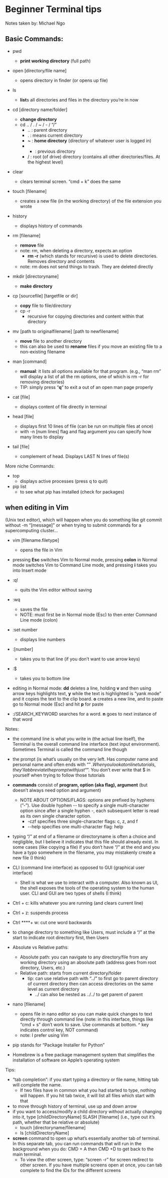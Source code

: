 # Beginner Terminal tips

Notes taken by: Michael Ngo

## Basic Commands:

- pwd
    - **print working directory** (full path)
- open [directory/file name]
    - opens directory in finder (or opens up file)
- ls
    - **list**s all directories and files in the directory you’re in now
- cd [directory name/folder]
    - **change directory**
    - cd .. / . / ~ / - / “/”
        - .. : parent directory
        - .  : means current directory
        - **~** : **home directory** (directory of whatever user is logged in)
        - - : previous directory
        - /   : root (of drive) directory (contains all other directories/files. At the highest level)
- clear
    - clears terminal screen. “cmd + k” does the same
- touch [filename]
    - creates a new file (in the working directory) of the file extension you wrote
- history
    - displays history of commands
- rm [filename]
    - **remove** file
    - note: rm, when deleting a directory, expects an option
        - **rm -r** (which stands for recursive) is used to delete directories. Removes directory and contents
    - note: rm does not send things to trash. They are deleted directly
- mkdir [directoryname]
    - **make directory**
- cp [sourcefile] [targetfile or dir]
    - **copy** file to file/directory
    - cp -r
        - recursive for copying directories and content within that directory
- mv [path to originalfilename] [path to newfilename]
    - **move** file to another directory
    - this can also be used to **rename** files if you move an existing file to a non-existing filename
- man [command]
    - **manual**: it lists all options available for that program. (e.g., “man rm” will display a list of all the rm options, one of which is rm -r for removing directories)
    - TIP: simply press “**q**” to exit a out of an open man page properly
    

- cat [file]
    - displays content of file directly in terminal
- head [file]
    - displays first 10 lines of file (can be run on multiple files at once)
    - with -n [num lines] flag and flag argument you can specify how many lines to display
- tail [file]
    - complement of head. Displays LAST N lines of file(s)

More niche Commands:

- top
    - displays active processes (press q to quit)
- pip list
    - to see what pip has installed (check for packages)

## **when editing in Vim**

(Unix text editor), which will happen when you do something like git commit without -m “[message]” or when trying to submit commands for a supercomputing cluster…

- vim [filename.filetype]
    - opens the file in Vim
- pressing **Esc** switches Vim to Normal mode, pressing **colon** in Normal mode switches Vim to Command Line mode, and pressing **i** takes you into Insert mode
- :q!
    - quits the Vim editor without saving
- :wq
    - saves the file
    - NOTE: must first be in Normal mode (Esc) to then enter Command Line mode (colon)
    
- :set number
    - displays line numbers
- :[number]
    - takes you to that line (if you don’t want to use arrow keys)
- :$
    - takes you to bottom line
    
- editing in Normal mode: **dd** deletes a line, holding **v** and then using arrow keys highlights text, **y** while the text is highlighted is “yank mode” and it copies the text to the clip board. **o** creates a new line, and to paste go to Normal mode (Esc) and hit **p** for paste
- :/SEARCH_KEYWORD searches for a word. **n** goes to next instance of that word

Notes:

- the command line is what you write in (the actual line itself), the Terminal is the overall command line interface (text input environment). Sometimes Terminal is called the command line though
- the prompt (is what’s usually on the very left. Has computer name and personal name and often ends with “$”. When you look at online tutorials, they’ll abbreviate the prompt with just “$”. You don’t ever write that $ in yourself when trying to follow those tutorials
- **commands** consist of **program, option (aka flag), argument** (but doesn’t always need option and argument)
    - NOTE ABOUT OPTIONS/FLAGS: options are prefixed by hyphens (”-”). Use double hyphen -- to specify a single multi-character option since after a single hyphen -, each subsequent letter is read as its own single character option.
        - -czf specifies three single-character flags: c, z, and f
        - --help specifies one multi-character flag: help
- typing “/” at end of a filename or directoryname is often a choice and negligible, but I believe it indicates that this file should already exist. In some cases (like copying a file) if you don’t have “/” at the end and you have a typo somewhere in the filename, you may mistakenly create a new file  (I think)
- CLI (command line interface) as opposed to GUI (graphical user interface)
    - Shell is what we use to interact with a computer. Also known as UI, the shell exposes the tools of the operating system to the human user. CLI and GUI are two types of shells (I think)
- Ctrl + c: kills whatever you are running (and clears current line)
- Ctrl + z: suspends process
- Ctrl ****+ w: cut one word backwards
- to change directory to something like Users, must include a “/” at the start to indicate root directory first, then Users
- Absolute vs Relative paths:
    - Absolute path: you can navigate to any directory/file from any working directory using an absolute path (address goes from root directory, Users, etc.)
    - Relative path: starts from current directory/folder
        - tip: can use relative path with “../” to first go to parent directory of current directory then can access directories on the same level as current directory
            - ../ can also be nested as ../../ to get parent of parent
- nano [filename]
    - opens file in nano editor so you can make quick changes to text directly through command line (note: in this interface, things like “cmd + s” don’t work to save. Use commands at bottom. ^ key indicates control key, NOT command)
    - note: I prefer using Vim
    
- pip stands for “Package Installer for Python”
- Homebrew is a free package management system that simplifies the installation of software on Apple’s operating system

Tips:

- “tab completion”: if you start typing a directory or file name, hitting tab will complete the name.
    - If two files have in common what you had started to type, nothing will happen. If you hit tab twice, it will list all files which start with that
- to move through history of terminal, use up and down arrow
- if you want to access/modify a child directory without actually changing into it, type [childDirectoryName] SLASH [filename] (i.e., type out it’s path, whether that be relative or absolute)
    - touch [directoryname/filename]
    - ls [childDirectoryName]
- **screen** command to open up what’s essentially another tab of terminal. In this separate tab, you can run commands that will run in the background when you do:
CMD + A then CMD +D
 to get back to the main terminal.
    - To view the other screen, type: 
    “screen -r” 
    for screen redirect to other screen. If you have multiple screens open at once, you can tab complete to find the IDs for the different screens